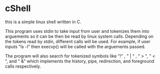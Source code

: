 # cShell
this is a simple linux shell written in C.

This program uses stdin to take input from user and tokenizes them into arguements so it can be then be read by linux system calls. Depending on the tokens read by stdin, different calls will be used. For example, if user inputs "ls -l" then execvp() will be called with the arguements passed. 

The program will also search for tokenized symbols like "!" , " | " , " > ", " < ", and " &" which implements the history, pipe, redirection, and foreground calls respectively.
